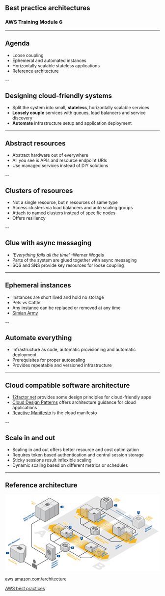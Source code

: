 
## Best practice architectures
### AWS Training Module 6

---

## Agenda

- Loose coupling
- Ephemeral and automated instances
- Horizontally scalable stateless applications
- Reference architecture

--

## Designing cloud-friendly systems

- Split the system into small, **stateless**, horizontally scalable services
- **Loosely couple** services with queues, load balancers and service discovery
- **Automate** infrastructure setup and application deployment

---

## Abstract resources

- Abstract hardware out of everywhere
- All you see is APIs and resource endpoint URIs
- Use managed services instead of DIY solutions

--

## Clusters of resources

- Not a single resource, but n resources of same type
- Access clusters via load balancers and auto scaling groups
- Attach to named clusters instead of specific nodes
- Offers resiliency

--

## Glue with async messaging

- *'Everything fails all the time'* -Werner Wogels
- Parts of the system are glued together with async messaging
- SQS and SNS provide key resources for loose coupling

---

## Ephemeral instances

- Instances are short lived and hold no storage
- Pets vs Cattle
- Any instance can be replaced or removed at any time
- [Simian Army](http://techblog.netflix.com/2011/07/netflix-simian-army.html)

--

## Automate everything

- Infrastructure as code, automatic provisioning and automatic deployment
- Prerequisites for proper autoscaling
- Provides repeatable and versioned infrastructure

---

## Cloud compatible software architecture

- [12factor.net](http://12factor.net/) provides some design principles for cloud-friendly apps
- [Cloud Design Patterns](http://download.microsoft.com/download/B/B/6/BB69622C-AB5D-4D5F-9A12-B81B952C1169/CloudDesignPatternsBook-PDF.pdf) offers architecture guidance for cloud applications
- [Reactive Manifesto](http://www.reactivemanifesto.org/) is the cloud manifesto

--

## Scale in and out

- Scaling in and out offers better resource and cost optimization
- Requires token based authentication and central session storage
- Sticky sessions result inflexible scaling
- Dynamic scaling based on different metrics or schedules

---

## Reference architecture

![Web hosting reference architecture](/images/aws_reference_architecture_web_hosting.png)

[aws.amazon.com/architecture](http://aws.amazon.com/architecture/)

[AWS best practices](http://media.amazonwebservices.com/AWS_Cloud_Best_Practices.pdf)
